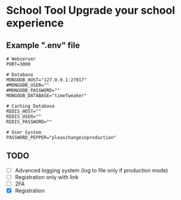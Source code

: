 # School Tool Upgrade your school experience

## Example ".env" file

```.env
# Webserver
PORT=3000

# Database
MONGODB_HOST="127.0.0.1:27017"
#MONGODB_USER=""
#MONGODB_PASSWORD=""
MONGODB_DATABASE="timeTweaker"

# Caching Database
REDIS_HOST=""
REDIS_USER=""
REDIS_PASSWORD=""

# User System
PASSWORD_PEPPER="pleaschangeinproduction"

```

## TODO

- [ ] Advanced logging system (log to file only if production mode)
- [ ] Registration only with link
- [ ] 2FA
- [x] Registration
